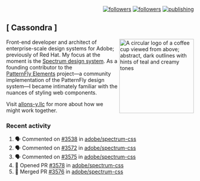 <p align="right"><a rel="me" href="https://front-end.social/@castastrophe">
    <img alt="followers" title="Follow me on Mastodon" src="https://img.shields.io/mastodon/follow/109297102751309835?domain=https%3A%2F%2Ffront-end.social&label=Follow&logo=mastodon&logoColor=white&style=for-the-badge&labelColor=008080&color=006969"/></a>
  <a href="https://codepen.io/castastrophe/">
    <img alt="followers" title="Follow me on CodePen" src="https://img.shields.io/badge/23-1?color=640464&labelColor=7c007c&style=for-the-badge&logo=codepen&label=Follow"/></a>
<a href="https://castastrophe.medium.com/">
    <img alt="publishing" title="View articles on Medium" src="https://img.shields.io/badge/107-1?color=666&labelColor=444&label=subscribe&logo=medium&logoColor=white&style=for-the-badge"/></a>
</p>

## [&nbsp;Cassondra&nbsp;]

<img align="right" src="https://github-production-user-asset-6210df.s3.amazonaws.com/1840295/253016758-ba468774-1cd3-42c2-8f43-947b5eeb5edf.png" height="200" alt="A circular logo of a coffee cup viewed from above; abstract, dark outlines with hints of teal and creamy tones">

Front-end developer and architect of enterprise-scale design systems for Adobe; previously of Red Hat. My focus at the moment is the [Spectrum design system](https://github.com/adobe/spectrum-css). As a founding contributor to the [PatternFly&nbsp;Elements](https://github.com/patternfly/patternfly-elements) project&mdash;a community implementation of the PatternFly design system&mdash;I became intimately familiar with the nuances of styling web components.

Visit [allons-y.llc](http://allons-y.llc/) for more about how we might work together.

### Recent activity

<!--START_SECTION:activity-->
1. 🗣 Commented on [#3538](https://github.com/adobe/spectrum-css/pull/3538#issuecomment-2682101759) in [adobe/spectrum-css](https://github.com/adobe/spectrum-css)
2. 🗣 Commented on [#3572](https://github.com/adobe/spectrum-css/pull/3572#issuecomment-2682082087) in [adobe/spectrum-css](https://github.com/adobe/spectrum-css)
3. 🗣 Commented on [#3575](https://github.com/adobe/spectrum-css/pull/3575#issuecomment-2682080543) in [adobe/spectrum-css](https://github.com/adobe/spectrum-css)
4. 💪 Opened PR [#3578](https://github.com/adobe/spectrum-css/pull/3578) in [adobe/spectrum-css](https://github.com/adobe/spectrum-css)
5. 🎉 Merged PR [#3576](https://github.com/adobe/spectrum-css/pull/3576) in [adobe/spectrum-css](https://github.com/adobe/spectrum-css)
<!--END_SECTION:activity-->
